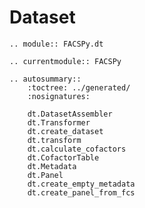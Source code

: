 # Dataset

```{eval-rst}
.. module:: FACSPy.dt
```

```{eval-rst}
.. currentmodule:: FACSPy
```

```{eval-rst}
.. autosummary::
    :toctree: ../generated/
    :nosignatures:

    dt.DatasetAssembler
    dt.Transformer
    dt.create_dataset
    dt.transform
    dt.calculate_cofactors
    dt.CofactorTable
    dt.Metadata
    dt.Panel
    dt.create_empty_metadata
    dt.create_panel_from_fcs
```